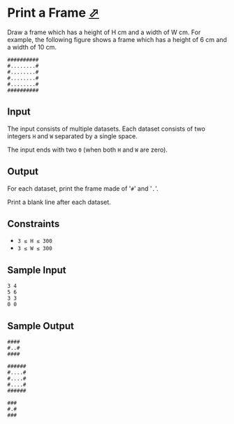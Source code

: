 # Print a Frame [⬀](https://judge.u-aizu.ac.jp/onlinejudge/description.jsp?id=ITP1_5_B)


Draw a frame which has a height of H cm and a width of W cm. For example, the following figure shows a frame which has a height of 6 cm and a width of 10 cm.
```
##########
#........#
#........#
#........#
#........#
##########
```

## Input

The input consists of multiple datasets. Each dataset consists of two integers `H` and `W` separated by a single space.

The input ends with two `0` (when both `H` and `W` are zero).

## Output
For each dataset, print the frame made of '`#`' and '`.`'.

Print a blank line after each dataset.

## Constraints

- `3 ≤ H ≤ 300`
- `3 ≤ W ≤ 300`

## Sample Input
```
3 4
5 6
3 3
0 0
```

## Sample Output
```
####
#..#
####

######
#....#
#....#
#....#
######

###
#.#
###

```